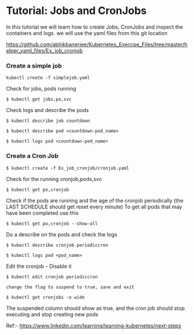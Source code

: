 # Tutorial: Jobs and CronJobs

In this tutorial we will learn how to create Jobs, CronJobs and inspect the containers and logs. we will use
the yaml files from this git location

https://github.com/abhikbanerjee/Kubernetes_Exercise_Files/tree/master/helper_yaml_files/Ex_job_cronjob

### Create a simple job 

```
kubectl create -f simplejob.yaml
```

Check for jobs, pods running

```
$ kubectl get jobs,po,svc
```

Check logs and describe the pods

```
$ kubectl describe job countdown

$ kubectl describe pod <countdown-pod_name>

$ kubectl logs pod <countdown-pod_name>
```

### Create a Cron Job

```
$ kubectl create -f Ex_job_cronjob/cronjob.yaml 
```
Check for the running cronjob,pods,svc

```
$ kubectl get po,cronjob
```
Check if the pods are running and the age of the cronjob periodically (the LAST SCHEDULE should get reset every minute)
To get all pods that may have been completed use this 
```
$ kubectl get po,cronjob --show-all
```
Do a describe on the pods and check the logs

```
$ kubectl describe cronjob periodiccron

$ kubectl logs pod <pod_name> 

```
Edit the cronjob - Disable it

```
$ kubectl edit cronjob periodiccron

change the flag to suspend to true, save and exit

$ kubectl get cronjobs -o wide
```
The suspended column should show as true, and the cron job should stop executing and stop creating new pods

Ref:- https://www.linkedin.com/learning/learning-kubernetes/next-steps

